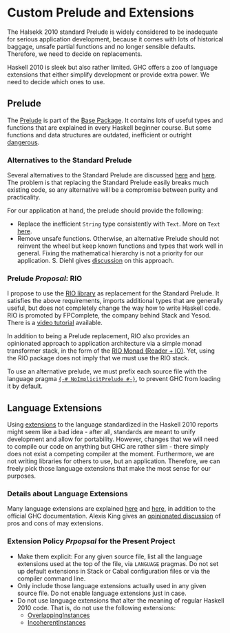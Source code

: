 # Custom Prelude and Extensions

The Halsekk 2010 standard Prelude is widely considered to be inadequate for serious application development, because it comes with lots of historical baggage, unsafe partial functions and no longer sensible defaults. Therefore, we need to decide on replacements.

Haskell 2010 is sleek but also rather limited. GHC offers a zoo of language extensions that either simplify development or provide extra power. We need to decide which ones to use.

## Prelude

The [Prelude](https://hackage.haskell.org/package/base-4.14.0.0/docs/Prelude.html) is part of the [Base Package](https://hackage.haskell.org/package/base-4.14.0.0). It contains lots of useful types and functions that are explained in every Haskell beginner course. But some functions and data structures are outdated, inefficient or outright [dangerous](https://www.microsoft.com/en-us/research/wp-content/uploads/2012/01/safe-haskell.pdf).

### Alternatives to the Standard Prelude

Several alternatives to the Standard Prelude are discussed [here](https://guide.aelve.com/haskell/alternative-preludes-zr69k1hc) and [here](http://dev.stephendiehl.com/hask/#prelude-1). The problem is that replacing the Standard Prelude easily breaks much existing code, so any alternative will be a compromise between purity and practicality.

For our application at hand, the prelude should provide the following:

- Replace the inefficient `String` type consistently with `Text`. More on `Text` [here](https://www.fpcomplete.com/haskell/tutorial/string-types/).
- Remove unsafe functions.
Otherwise, an alternative Prelude should not reinvent the wheel but keep known functions and types that work well in general. Fixing the mathematical hierarchy is not a priority for our application. S. Diehl gives [discussion](https://www.stephendiehl.com/posts/protolude.html) on this approach.

### Prelude _Proposal_: RIO

I propose to use the [RIO library](https://www.fpcomplete.com/haskell/library/rio/) as replacement for the Standard Prelude. It satisfies the above requirements, imports additional types that are generally useful, but does not completely change the way how to write Haskell code. RIO is promoted by FPComplete, the company behind Stack and Yesod. There is a [video tutorial](https://www.youtube.com/watch?v=gu0ZCqQe3BY) available.

In addition to being a Prelude replacement, RIO also provides an opinionated approach to application architecture via a simple monad transformer stack, in the form of the [RIO Monad (Reader + IO)](https://www.fpcomplete.com/blog/2017/07/the-rio-monad/). Yet, using the RIO package does not imply that we must use the RIO stack.

To use an alternative prelude, we must prefix each source file with the language pragma [`{-# NoImplicitPrelude #-}`](https://typeclasses.com/ghc/no-implicit-prelude), to prevent GHC from loading it by default.

## Language Extensions

Using [extensions](https://downloads.haskell.org/~ghc/latest/docs/html/users_guide/glasgow_exts.html) to the language standardized in the Haskell 2010 reports might seem like a bad idea - after all, standards are meant to unify development and allow for portability. However, changes that we will need to compile our code on anything but GHC are rather slim - there simply does not exist a competing compiler at the moment. Furthermore, we are not writing libraries for others to use, but an application. Therefore, we can freely pick those language extensions that make the most sense for our purposes.

### Details about Language Extensions

Many language extensions are explained [here](https://ocharles.org.uk/pages/2014-12-01-24-days-of-ghc-extensions.html) and [here](http://dev.stephendiehl.com/hask/#language-extensions), in addition to the official GHC documentation. Alexis King gives an [opinionated discussion](https://lexi-lambda.github.io/blog/2018/02/10/an-opinionated-guide-to-haskell-in-2018/) of pros and cons of may extensions.

### Extension Policy _Prpopsal_ for the Present Project

- Make them explicit: For any given source file, list all the language extensions used at the top of the file, via `LANGUAGE` pragmas. Do not set up default extensions in Stack or Cabal configuration files or via the compiler command line.
- Only include those language extensions actually used in any given source file. Do not enable language extensions just in case.
- Do not use language extensions that alter the meaning of regular Haskell 2010 code. That is, do not use the following extensions:
  - [OverlappingInstances](https://downloads.haskell.org/~ghc/latest/docs/html/users_guide/glasgow_exts.html#extension-OverlappingInstances)
  - [IncoherentInstances](https://downloads.haskell.org/~ghc/latest/docs/html/users_guide/glasgow_exts.html#extension-IncoherentInstances)
